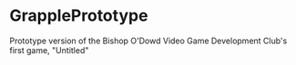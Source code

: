# GrapplePrototype
Prototype version of the Bishop O'Dowd Video Game Development Club's first game, "Untitled"
